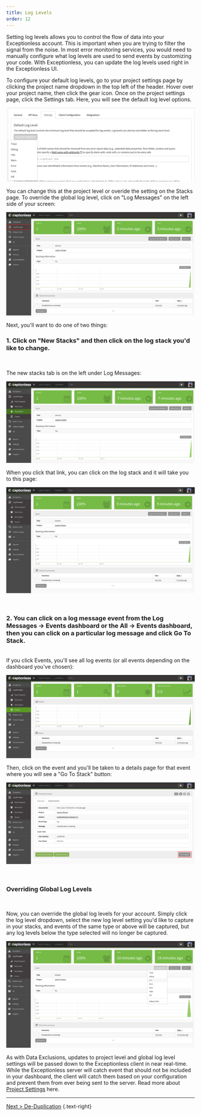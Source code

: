 ```yaml
---
title: Log Levels
order: 12
---
```


Setting log levels allows you to control the flow of data into your Exceptionless account. This is important when you are trying to filter the signal from the noise. In most error monitoring services, you would need to manually configure what log levels are used to send events by customizing your code. With Exceptionless, you can update the log levels used right in the Exceptionless UI. 

To configure your default log levels, go to your project settings page by clicking the project name dropdown in the top left of the header. Hover over your project name, then click the gear icon. Once on the project settings page, click the Settings tab. Here, you will see the default log level options. 

![Log Level Settings](img/default_log_levels.png) 

You can change this at the project level or overide the setting on the Stacks page. To override the global log level, click on "Log Messages" on the left side of your screen: 

![Log Levels](./img/logleveldashboard.png)

Next, you'll want to do one of two things: 
<br/>

### 1. Click on "New Stacks" and then click on the log stack you'd like to change.
<br/>

The new stacks tab is on the left under Log Messages: 

![new stacks](./img/newstacks.png) 

When you click that link, you can click on the log stack and it will take you to this page: 

![log stack](./img/logstack.png)

<br/>

### 2. You can click on a log message event from the Log Messages -> Events dashboard or the All -> Events dashboard, then you can click on a particular log message and click Go To Stack. 
<br/>
If you click Events, you'll see all log events (or all events depending on the dashboard you've chosen): 

![log message events](./img/logmessageevents.png)

Then, click on the event and you'll be taken to a details page for that event where you will see a "Go To Stack" button: 

![log details](./img/logdetails.png)

<br />

### Overriding Global Log Levels
<br />

Now, you can override the global log levels for your account. Simply click the log level dropdown, select the new log level setting you'd like to capture in your stacks, and events of the same type or above will be captured, but any log levels below the type selected will no longer be captured.

![override](./img/override.png)

As with Data Exclusions, updates to project level and global log level settings will be passed down to the Exceptionless client in near real-time. While the Exceptionless server will catch event that should not be included in your dashboard, the client will catch them based on your configuration and prevent them from ever being sent to the server. Read more about [Project Settings](project-settings.md) here.

---

[Next > De-Duplication](deduplication.md) {.text-right}